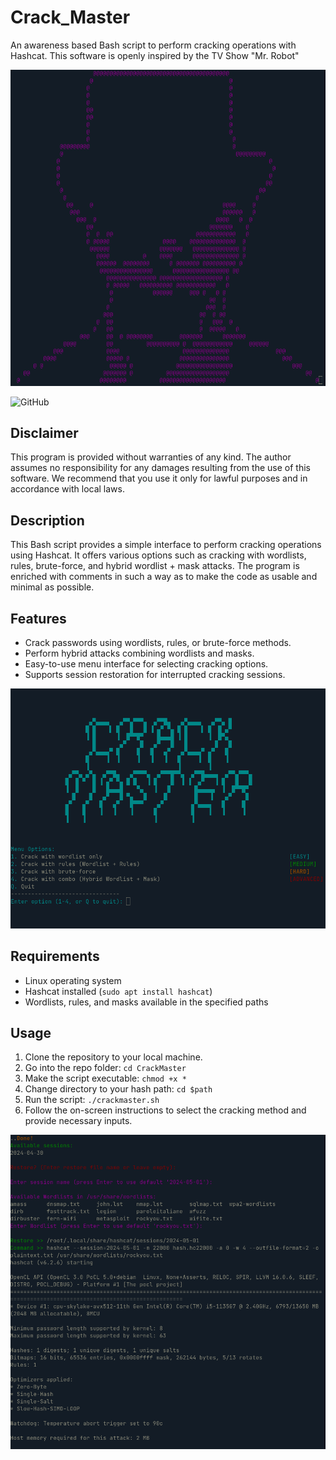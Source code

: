 # Crack_Master
An awareness based Bash script to perform cracking operations with Hashcat. This software is openly inspired by the TV Show "Mr. Robot"

![Test Image](./assets/pennybags.png)

![GitHub](https://img.shields.io/github/license/ente0v1/CrackMaster)


## Disclaimer
This program is provided without warranties of any kind. The author assumes no responsibility for any damages resulting from the use of this software. We recommend that you use it only for lawful purposes and in accordance with local laws.

## Description
This Bash script provides a simple interface to perform cracking operations using Hashcat. It offers various options such as cracking with wordlists, rules, brute-force, and hybrid wordlist + mask attacks. The program is enriched with comments in such a way as to make the code as usable and minimal as possible.

## Features
- Crack passwords using wordlists, rules, or brute-force methods.
- Perform hybrid attacks combining wordlists and masks.
- Easy-to-use menu interface for selecting cracking options.
- Supports session restoration for interrupted cracking sessions.


![Test Image](./assets/menu.png)


## Requirements
- Linux operating system
- Hashcat installed (`sudo apt install hashcat`)
- Wordlists, rules, and masks available in the specified paths

## Usage
1. Clone the repository to your local machine.
2. Go into the repo folder: `cd CrackMaster`
3. Make the script executable: `chmod +x *`
4. Change directory to your hash path: `cd $path`
5. Run the script: `./crackmaster.sh`
6. Follow the on-screen instructions to select the cracking method and provide necessary inputs.


![Test Image](./assets/action.png)
